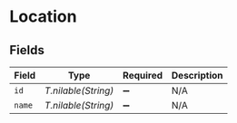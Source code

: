 # Location


## Fields

| Field               | Type                | Required            | Description         |
| ------------------- | ------------------- | ------------------- | ------------------- |
| `id`                | *T.nilable(String)* | :heavy_minus_sign:  | N/A                 |
| `name`              | *T.nilable(String)* | :heavy_minus_sign:  | N/A                 |
